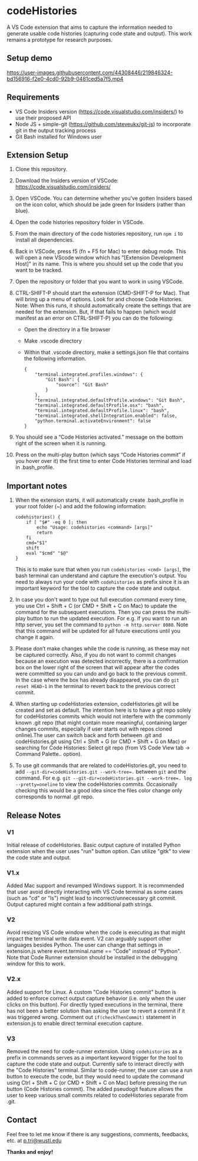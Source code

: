 # codeHistories

A VS Code extension that aims to capture the information needed to generate usable code histories (capturing code state and output). This work remains a prototype for research purposes.

## Setup demo

https://user-images.githubusercontent.com/44308446/219846324-bd156916-f2e0-4cd0-92b9-0481ced5a7f5.mp4

## Requirements

* VS Code Insiders version (https://code.visualstudio.com/insiders/) to use their proposed API
* Node JS + simple-git (https://github.com/steveukx/git-js) to incorporate git in the output tracking process
* Git Bash installed for Windows user

## Extension Setup

1.  Clone this repository.
2.  Download the Insiders version of VSCode: https://code.visualstudio.com/insiders/
3.  Open VSCode. You can determine whether you’ve gotten Insiders based on the icon color, which should be jade green for Insiders (rather than blue).
4.  Open the code histories repository folder in VSCode.
5.  From the main directory of the code histories repository, run ```npm i``` to install all dependencies.
6.  Back in VSCode, press f5 (fn + F5 for Mac) to enter debug mode. This will open a new VScode window which has "[Extension Development Host]" in its name. This is where you should set up the code that you want to be tracked.
7.  Open the repository or folder that you want to work in using VSCode.
8.  CTRL-SHIFT-P should start the extension (CMD-SHIFT-P for Mac). That will bring up a menu of options. Look for and choose Code Histories. Note: When this runs, it should automatically create the settings that are needed for the extension. But, if that fails to happen (which would manifest as an error on CTRL-SHIFT-P) you can do the following:
    -   Open the directory in a file browser

    -   Make .vscode directory

    -   Within that .vscode directory, make a settings.json file that contains the following information.

        ```
        {
            "terminal.integrated.profiles.windows": {
                "Git Bash": {
                    "source": "Git Bash"
                }
            },
            "terminal.integrated.defaultProfile.windows": "Git Bash",
            "terminal.integrated.defaultProfile.osx": "bash",
            "terminal.integrated.defaultProfile.linux": "bash",
            "terminal.integrated.shellIntegration.enabled": false,
            "python.terminal.activateEnvironment": false
        }
        ```

9.  You should see a “Code Histories activated.” message on the bottom right of the screen when it is running.

10. Press on the multi-play button (which says “Code Histories commit” if you hover over it) the first time to enter Code Histories terminal and load in .bash_profile.

## Important notes

1. When the extension starts, it will automatically create .bash_profile in your root folder (~) and add the following information:
    
    ```
    codehistories() {
        if [ "$#" -eq 0 ]; then
            echo "Usage: codehistories <command> [args]"
            return
        fi
        cmd="$1"
        shift
        eval "$cmd" "$@"
    }
    ```
    This is to make sure that when you run ```codehistories <cmd> [args]```, the bash terminal can understand and capture the execution's output. You need to always run your code with ```codehistories``` as prefix since it is an important keyword for the tool to capture the code state and output.

2. In case you don't want to type out full execution command every time, you use Ctrl + Shift + C (or CMD + Shift + C on Mac) to update the command for the subsequent executions. Then you can press the multi-play button to run the updated execution. For e.g. if you want to run an http server, you set the command to ```python -m http.server 8080```. Note that this command will be updated for all future executions until you change it again.

3. Please don’t make changes while the code is running, as these may not be captured correctly. Also, if you do not want to commit changes because an execution was detected incorrectly, there is a confirmation box on the lower right of the screen that will appear after the codes were committed so you can undo and go back to the previous commit. In the case where the box has already disappeared, you can do ```git reset HEAD~1``` in the terminal to revert back to the previous correct commit.

4. When starting up codeHistories extension, codeHistories.git will be created and set as default. The intention here is to have a git repo solely for codeHistories commits which would not interfere with the commonly known .git repo (that might contain more meaningful, containing larger changes commits, especially if user starts out with repos cloned online).The user can switch back and forth between .git and codeHistories.git using Ctrl + Shift + G (or CMD + Shift + G on Mac) or searching for Code Histories: Select git repo (from VS Code View tab -> Command Palette.. option).

5. To use git commands that are related to codeHistories.git, you need to add ```--git-dir=codeHistories.git --work-tree=.``` between ```git``` and the command. For e.g. ```git --git-dir=codeHistories.git --work-tree=. log --pretty=oneline``` to view the codeHistories commits. Occasionally checking this would be a good idea since the files color change only corresponds to normal .git repo.

## Release Notes

### V1

Initial release of codeHistories. Basic output capture of installed Python extension when the user uses "run" button option. Can utilize "gitk" to view the code state and output.

### V1.x

Added Mac support and revamped Windows support. It is recommended that user avoid directly interacting with VS Code terminal as some cases (such as "cd" or "ls") might lead to incorrect/unnecessary git commit. Output captured might contain a few additional path strings.

### V2

Avoid resizing VS Code window when the code is executing as that might impact the terminal write data event. V2 can arguably support other languages besides Python. The user can change that settings in extension.js where event.terminal.name == "Code" instead of "Python". Note that Code Runner extension should be installed in the debugging window for this to work.

### V2.x

Added support for Linux. A custom "Code Histories commit" button is added to enforce correct output capture behavior (i.e. only when the user clicks on this button). For directly typed executions in the terminal, there has not been a better solution than asking the user to revert a commit if it was triggered wrong. Comment out ```if(checkThenCommit)``` statement in extension.js to enable direct terminal execution capture.

### V3

Removed the need for code-runner extension. Using ```codehistories``` as a prefix in commands serves as a important keyword trigger for the tool to capture the code state and output. Currently safe to interact directly with the "Code Histories" terminal. Similar to code-runner, the user can use a run button to execute the code, but they would need to update the command using Ctrl + Shift + C (or CMD + Shift + C on Mac) before pressing the run button (Code Histories commit). The added pseudogit feature allows the user to keep various small commits related to codeHistories separate from .git.

## Contact

Feel free to let me know if there is any suggestions, comments, feedbacks, etc. at p.tri@wustl.edu

**Thanks and enjoy!**

